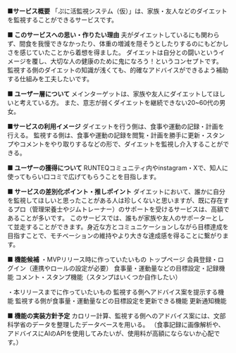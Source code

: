 **■サービス概要**
「ぷに活監視システム（仮）」は、家族・友人などのダイエットを監視することができるサービスです。

**■ このサービスへの思い・作りたい理由**
夫がダイエットしているにも関わらず、間食を我慢できなかったり、体重の増減を隠そうとしたりするのにもどかしさを感じていたことから着想を得ました。
ダイエットは自分との闘いというイメージを覆し、大切な人の健康のために鬼になろう！というコンセプトです。
監視する側のダイエットの知識が浅くても、的確なアドバイスができるよう補助する仕組みを工夫したいです。

**■ ユーザー層について**
メインターゲットは、家族や友人にダイエットしてほしいと考えている方。
また、意志が弱くダイエットを継続できない20~60代の男女。

**■サービスの利用イメージ**
ダイエットを行う側は、食事や運動の記録・計画を行える。
監視する側は、食事や運動の記録を閲覧・計画を勝手に更新・スタンプやコメントをやり取りするなどの形で、ダイエットを監視し介入することができる。

**■ ユーザーの獲得について**
RUNTEQコミュニティ内やinstagram・Xで、知人に使ってもらい口コミで広げてもらうことを目指します。

**■ サービスの差別化ポイント・推しポイント**
ダイエットにおいて、誰かに自分を監視してほしいと思ったことがある人は珍しくないと思いますが、既に存在するプロ（管理栄養士やジムトレーナー）のサポートを受けるサービスは、高額であることが多いです。
このサービスでは、誰もが家族や友人のサポーターとして並走することができます。身近な方とコミュニケーションしながら目標達成を目指すことで、モチベーションの維持やより大きな達成感を得ることに繋がります。

**■ 機能候補**
・MVPリリース時に作っていたいもの
  トップページ
  会員登録・ログイン（連携やロールの設定が必要）
  食事量・運動量などの目標設定・記録機能
  コメント・スタンプ機能（スタンプはいくつか自作したい）

・本リリースまでに作っていたいもの
  監視する側へアドバイス案を提示する機能
  監視する側が食事量・運動量などの目標設定を更新できる機能
  更新通知機能

**■ 機能の実装方針予定**
カロリー計算、監視する側へのアドバイス案には、文部科学省のデータを整理したデータベースを用いる。
（食事記録に画像解析や、アドバイスにAIのAPIを使用してみたいが、使用料が高額にならないか心配です。）
